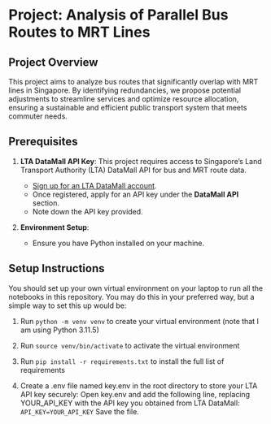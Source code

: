 # Project: Analysis of Parallel Bus Routes to MRT Lines

## Project Overview
This project aims to analyze bus routes that significantly overlap with MRT lines in Singapore. By identifying redundancies, we propose potential adjustments to streamline services and optimize resource allocation, ensuring a sustainable and efficient public transport system that meets commuter needs.

## Prerequisites
1. **LTA DataMall API Key**: This project requires access to Singapore’s Land Transport Authority (LTA) DataMall API for bus and MRT route data. 
   - [Sign up for an LTA DataMall account](https://www.mytransport.sg/content/mytransport/home/dataMall.html).
   - Once registered, apply for an API key under the **DataMall API** section.
   - Note down the API key provided.

2. **Environment Setup**:
   - Ensure you have Python installed on your machine.

## Setup Instructions

You should set up your own virtual environment on your laptop to run all the notebooks in this repository. You may do this in your preferred way, but a simple way to set this up would be:

1. Run `python -m venv venv` to create your virtual environment (note that I am using Python 3.11.5)
2. Run `source venv/bin/activate` to activate the virtual environment
3. Run `pip install -r requirements.txt` to install the full list of requirements

4. Create a .env file named key.env in the root directory to store your LTA API key securely:
    Open key.env and add the following line, replacing YOUR_API_KEY with the API key you obtained from LTA DataMall:
`API_KEY=YOUR_API_KEY`
    Save the file.
